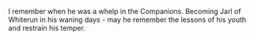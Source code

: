 I remember when he was a whelp in the Companions. Becoming Jarl of Whiterun in his waning days - may he remember the lessons of his youth and restrain his temper.
